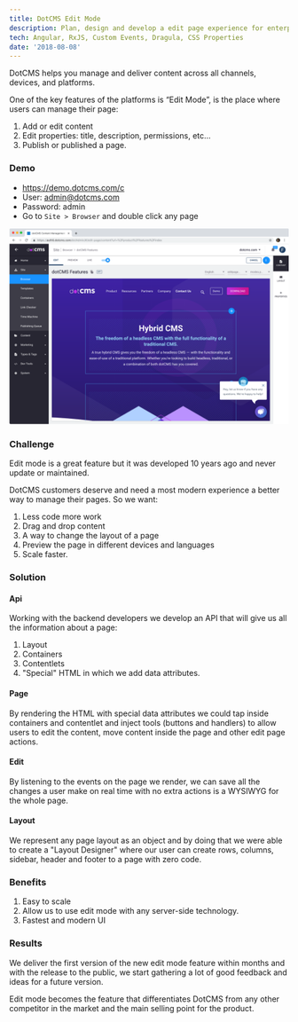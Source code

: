 ```yaml
---
title: DotCMS Edit Mode
description: Plan, design and develop a edit page experience for enterprise CMS
tech: Angular, RxJS, Custom Events, Dragula, CSS Properties
date: '2018-08-08'
---
```


DotCMS helps you manage and deliver content across all channels, devices, and platforms. 

One of the key features of the platforms is “Edit Mode”, is the place where users can manage their page:

1. Add or edit content
2. Edit properties: title, description, permissions, etc…
3. Publish or published a page.

### Demo
- https://demo.dotcms.com/c
- User: admin@dotcms.com
- Password: admin
- Go to `Site > Browser` and double click any page

![DotCMS Edit Mode](./edit-mode.png)

### Challenge
Edit mode is a great feature but it was developed 10 years ago and never update or maintained. 

DotCMS customers deserve and need a most modern experience a better way to manage their pages. So we want:

1. Less code more work
2. Drag and drop content
3. A way to change the layout of a page
4. Preview the page in different devices and languages
5. Scale faster.

### Solution

#### Api
Working with the backend developers we develop an API that will give us all the information about a page:

1. Layout
2. Containers
3. Contentlets
4. "Special" HTML in which we add data attributes.

#### Page
By rendering the HTML with special data attributes we could tap inside containers and contentlet and inject tools (buttons and handlers) to allow users to edit the content, move content inside the page and other edit page actions.

#### Edit
By listening to the events on the page we render, we can save all the changes a user make on real time with no extra actions is a WYSIWYG for the whole page.

#### Layout
We represent any page layout as an object and by doing that we were able to create a "Layout Designer" where our user can create rows, columns, sidebar, header and footer to a page with zero code.

### Benefits
1. Easy to scale
2. Allow us to use edit mode with any server-side technology.
3. Fastest and modern UI

### Results
We deliver the first version of the new edit mode feature within months and with the release to the public, we start gathering a lot of good feedback and ideas for a future version.

Edit mode becomes the feature that differentiates DotCMS from any other competitor in the market and the main selling point for the product.